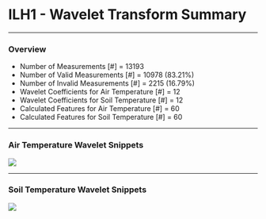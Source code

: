 # ILH1 - Wavelet Transform Summary

***

### Overview

- Number of Measurements [#] = 13193
- Number of Valid Measurements [#] = 10978 (83.21%)
- Number of Invalid Measurements [#] = 2215 (16.79%)
- Wavelet Coefficients for Air Temperature [#] = 12
- Wavelet Coefficients for Soil Temperature [#] = 12
- Calculated Features for Air Temperature [#] = 60
- Calculated Features for Soil Temperature [#] = 60

***

### Air Temperature Wavelet Snippets

![](ILH1_Air_Temperature_Wavelet_Snippets.png)

***

### Soil Temperature Wavelet Snippets

![](ILH1_Soil_Temperature_Wavelet_Snippets.png)

